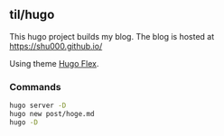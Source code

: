 ## til/hugo
This hugo project builds my blog.
The blog is hosted at https://shu000.github.io/

Using theme [Hugo Flex](https://themes.gohugo.io/hugo-flex/).

### Commands
```bash
hugo server -D
hugo new post/hoge.md
hugo -D
```

